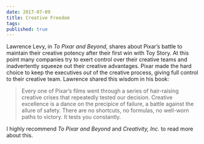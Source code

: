 ```yaml
---
date: 2017-07-09
title: Creative Freedom
tags:
published: true
---
```


Lawrence Levy, in _To Pixar and Beyond_, shares about Pixar’s battle to maintain their creative potency after their first win with Toy Story. At this point many companies try to exert control over their creative teams and inadvertently squeeze out their creative advantages. Pixar made the hard choice to keep the executives _out_ of the creative process, giving full control to their creative team. Lawrence shared this wisdom in his book:

> Every one of Pixar’s films went through a series of hair-raising creative crises that repeatedly tested our decision. Creative excellence is a dance on the precipice of failure, a battle against the allure of safety. There are no shortcuts, no formulas, no well-worn paths to victory. It tests you constantly.

I highly recommend _To Pixar and Beyond_ and _Creativity, Inc._ to read more about this.
